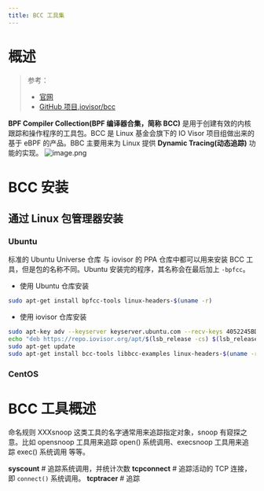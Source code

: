 ```yaml
---
title: BCC 工具集
---
```


# 概述

> 参考：
> - [官网](https://iovisor.github.io/bcc/)
> - [GitHub 项目,iovisor/bcc](https://github.com/iovisor/bcc)

**BPF Compiler Collection(BPF 编译器合集，简称 BCC)** 是用于创建有效的内核跟踪和操作程序的工具包。BCC 是 Linux 基金会旗下的 IO Visor 项目组做出来的基于 eBPF 的产品。BBC 主要用来为 Linux 提供 **Dynamic Tracing(动态追踪)** 功能的实现。
![image.png](https://notes-learning.oss-cn-beijing.aliyuncs.com/ng174l/1619076409581-b90915a0-9bcb-4aa7-8ea4-4f0d66048ddd.png)

# BCC 安装

## 通过 Linux 包管理器安装

### Ubuntu

标准的 Ubuntu Universe 仓库 与 iovisor 的 PPA 仓库中都可以用来安装 BCC 工具，但是包的名称不同。Ubuntu 安装完的程序，其名称会在最后加上 `-bpfcc`。

- 使用 Ubuntu 仓库安装

```bash
sudo apt-get install bpfcc-tools linux-headers-$(uname -r)
```

- 使用 iovisor 仓库安装

```bash
sudo apt-key adv --keyserver keyserver.ubuntu.com --recv-keys 4052245BD4284CDD
echo "deb https://repo.iovisor.org/apt/$(lsb_release -cs) $(lsb_release -cs) main" | sudo tee /etc/apt/sources.list.d/iovisor.list
sudo apt-get update
sudo apt-get install bcc-tools libbcc-examples linux-headers-$(uname -r)
```

### CentOS

# BCC 工具概述

命名规则
XXXsnoop 这类工具的名字通常用来追踪指定对象，snoop 有窥探之意。比如 opensnoop 工具用来追踪 open() 系统调用、execsnoop 工具用来追踪 exec() 系统调用 等等。

**syscount** # 追踪系统调用，并统计次数
**tcpconnect** # 追踪活动的 TCP 连接，即 `connect()` 系统调用。
**tcptracer** # 追踪

###
